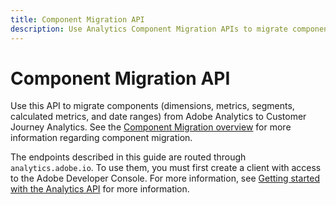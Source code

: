 ```yaml
---
title: Component Migration API
description: Use Analytics Component Migration APIs to migrate components from Adobe Analytics to CJA.
---
```


# Component Migration API

Use this API to migrate components (dimensions, metrics, segments, calculated metrics, and date ranges) from Adobe Analytics to Customer Journey Analytics. See the [Component Migration overview](https://experienceleague.adobe.com/en/docs/analytics/admin/admin-tools/component-migration/component-migration) for more information regarding component migration.

The endpoints described in this guide are routed through `analytics.adobe.io`. To use them, you must first create a client with access to the Adobe Developer Console. For more information, see [Getting started with the Analytics API](https://developer.adobe.com/analytics-apis/docs/2.0/guides/) for more information.

